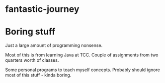 # fantastic-journey
# Boring stuff
Just a large amount of programming nonsense. 

Most of this is from learning Java at TCC. Couple of assignments from two quarters worth of classes.

Some personal programs to teach myself concepts. Probably should ignore most of this stuff - kinda boring.
